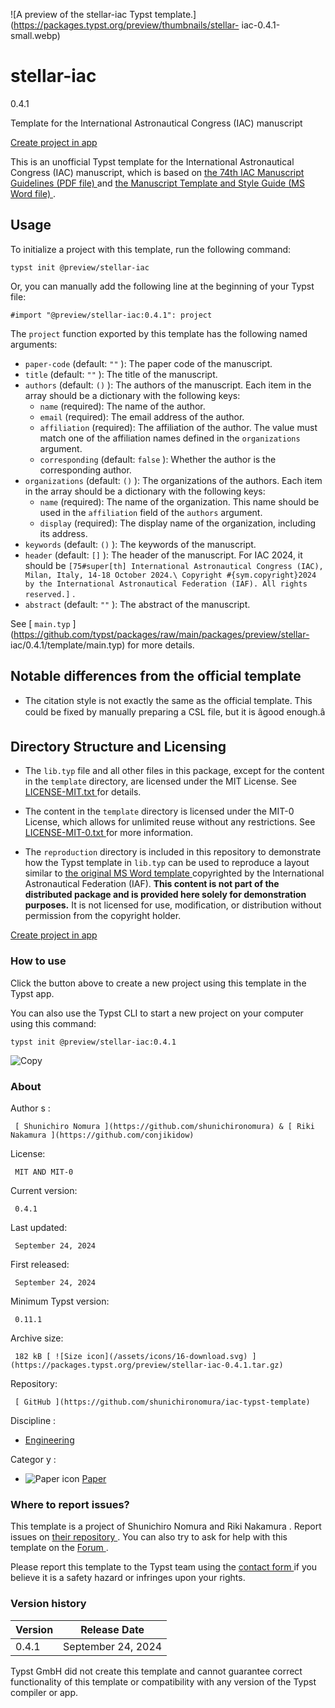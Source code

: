 ![A preview of the stellar-iac Typst
template.](https://packages.typst.org/preview/thumbnails/stellar-
iac-0.4.1-small.webp)

#  stellar-iac

0.4.1

Template for the International Astronautical Congress (IAC) manuscript

[ Create project in app ](/app?template=stellar-iac&version=0.4.1)

This is an unofficial Typst template for the International Astronautical
Congress (IAC) manuscript, which is based on [ the 74th IAC Manuscript
Guidelines (PDF file)
](https://www.iafastro.org/assets/files/IAC%202023%20Manuscript%20Guidelines.pdf)
and [ the Manuscript Template and Style Guide (MS Word file)
](https://www.iafastro.org/assets/files/IAC%202023_Manuscript-Template.doc) .

##  Usage

To initialize a project with this template, run the following command:

    
    
    typst init @preview/stellar-iac
    

Or, you can manually add the following line at the beginning of your Typst
file:

    
    
    #import "@preview/stellar-iac:0.4.1": project
    

The ` project ` function exported by this template has the following named
arguments:

  * ` paper-code ` (default: ` "" ` ): The paper code of the manuscript. 
  * ` title ` (default: ` "" ` ): The title of the manuscript. 
  * ` authors ` (default: ` () ` ): The authors of the manuscript. Each item in the array should be a dictionary with the following keys: 
    * ` name ` (required): The name of the author. 
    * ` email ` (required): The email address of the author. 
    * ` affiliation ` (required): The affiliation of the author. The value must match one of the affiliation names defined in the ` organizations ` argument. 
    * ` corresponding ` (default: ` false ` ): Whether the author is the corresponding author. 
  * ` organizations ` (default: ` () ` ): The organizations of the authors. Each item in the array should be a dictionary with the following keys: 
    * ` name ` (required): The name of the organization. This name should be used in the ` affiliation ` field of the ` authors ` argument. 
    * ` display ` (required): The display name of the organization, including its address. 
  * ` keywords ` (default: ` () ` ): The keywords of the manuscript. 
  * ` header ` (default: ` [] ` ): The header of the manuscript. For IAC 2024, it should be ` [75#super[th] International Astronautical Congress (IAC), Milan, Italy, 14-18 October 2024.\ Copyright #{sym.copyright}2024 by the International Astronautical Federation (IAF). All rights reserved.] ` . 
  * ` abstract ` (default: ` "" ` ): The abstract of the manuscript. 

See [ ` main.typ `
](https://github.com/typst/packages/raw/main/packages/preview/stellar-
iac/0.4.1/template/main.typ) for more details.

##  Notable differences from the official template

  * The citation style is not exactly the same as the official template. This could be fixed by manually preparing a CSL file, but it is âgood enough.â 

##  Directory Structure and Licensing

  * The ` lib.typ ` file and all other files in this package, except for the content in the ` template ` directory, are licensed under the MIT License. See [ LICENSE-MIT.txt ](https://github.com/typst/packages/raw/main/packages/preview/stellar-iac/0.4.1/LICENSE-MIT.txt) for details. 

  * The content in the ` template ` directory is licensed under the MIT-0 License, which allows for unlimited reuse without any restrictions. See [ LICENSE-MIT-0.txt ](https://github.com/typst/packages/raw/main/packages/preview/stellar-iac/0.4.1/LICENSE-MIT-0.txt) for more information. 

  * The ` reproduction ` directory is included in this repository to demonstrate how the Typst template in ` lib.typ ` can be used to reproduce a layout similar to [ the original MS Word template ](https://www.iafastro.org/assets/files/IAC%202023_Manuscript-Template.doc) copyrighted by the International Astronautical Federation (IAF). **This content is not part of the distributed package and is provided here solely for demonstration purposes.** It is not licensed for use, modification, or distribution without permission from the copyright holder. 

[ Create project in app ](/app?template=stellar-iac&version=0.4.1)

###  How to use

Click the button above to create a new project using this template in the
Typst app.

You can also use the Typst CLI to start a new project on your computer using
this command:

    
    
    typst init @preview/stellar-iac:0.4.1

![Copy](/assets/icons/16-copy.svg)

###  About

Author  s  :

     [ Shunichiro Nomura ](https://github.com/shunichironomura) & [ Riki Nakamura ](https://github.com/conjikidow)
License:

     MIT AND MIT-0 
Current version:

     0.4.1 
Last updated:

     September 24, 2024 
First released:

     September 24, 2024 
Minimum Typst version:

     0.11.1 
Archive size:

     182 kB [ ![Size icon](/assets/icons/16-download.svg) ](https://packages.typst.org/preview/stellar-iac-0.4.1.tar.gz)
Repository:

     [ GitHub ](https://github.com/shunichironomura/iac-typst-template)
Discipline  :

    

  * [ Engineering ](https://typst.app/universe/search/?discipline=engineering)

Categor  y  :

    

  * ![Paper icon](/assets/icons/16-atom.svg) [ Paper ](https://typst.app/universe/search/?category=paper)

###  Where to report issues?

This  template  is a project of  Shunichiro Nomura and Riki Nakamura  .
Report issues on  [ their repository
](https://github.com/shunichironomura/iac-typst-template) .  You can also try
to ask for help with this  template  on the  [ Forum
](https://forum.typst.app) .

Please report this  template  to the Typst team using the  [ contact form
](https://typst.app/contact) if you believe it is a safety hazard or infringes
upon your rights.

###  Version history

Version  |  Release Date   
---|---  
0.4.1  |  September 24, 2024   
  
Typst GmbH did not create this  template  and cannot guarantee correct
functionality of this  template  or compatibility with any version of the
Typst compiler or app.

